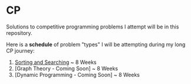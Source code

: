 # CP

Solutions to competitive programming problems I attempt will be in this repository.

Here is a **schedule** of problem "types" I will be attempting during my long CP journey:

1. [Sorting and Searching](https://github.com/jessechoe10/CP/tree/master/CF/Sorting%20and%20Searching) ~ 8 Weeks
2. [Graph Theory - Coming Soon] ~ 8 Weeks
3. [Dynamic Programming - Coming Soon] ~ 8 Weeks
